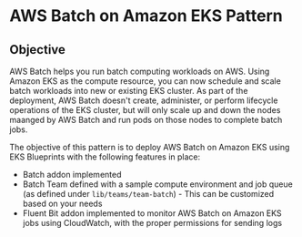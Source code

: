 # AWS Batch on Amazon EKS Pattern

## Objective

AWS Batch helps you run batch computing workloads on AWS. Using Amazon EKS as the compute resource, you can now schedule and scale batch workloads into new or existing EKS cluster. As part of the deployment, AWS Batch doesn't create, administer, or perform lifecycle operations of the EKS cluster, but will only scale up and down the nodes maanged by AWS Batch and run pods on those nodes to complete batch jobs. 

The objective of this pattern is to deploy AWS Batch on Amazon EKS using EKS Blueprints with the following features in place:
- Batch addon implemented
- Batch Team defined with a sample compute environment and job queue (as defined under `lib/teams/team-batch`) - This can be customized based on your needs
- Fluent Bit addon implemented to monitor AWS Batch on Amazon EKS jobs using CloudWatch, with the proper permissions for sending logs
